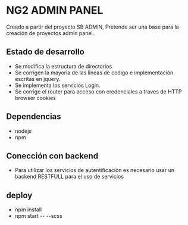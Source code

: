 # NG2 ADMIN PANEL
Creado a partir del proyecto SB ADMIN, Pretende ser una base para la creación de proyectos admin panel.
## Estado de desarrollo
- Se modifica la estructura de directorios
- Se corrigen la mayoria de las lineas de codigo e implementación escritas en jquery.
- Se implementa los servicios Login.
- Se corrige el router para acceso con credenciales a traves de HTTP browser cookies

## Dependencias
- nodejs
- npm

## Conección con backend
- Para utilizar los servicios de autentificación es necesario usar un backend RESTFULL para el uso de servicios

## deploy
- npm install
- npm start -- --scss
